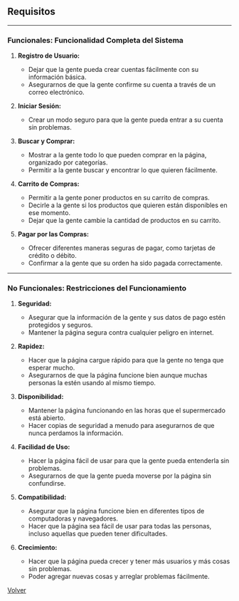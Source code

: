 ## Requisitos

---

### Funcionales: Funcionalidad Completa del Sistema

1. **Registro de Usuario:**
   - Dejar que la gente pueda crear cuentas fácilmente con su información básica.
   - Asegurarnos de que la gente confirme su cuenta a través de un correo electrónico.

2. **Iniciar Sesión:**
   - Crear un modo seguro para que la gente pueda entrar a su cuenta sin problemas.

3. **Buscar y Comprar:**
   - Mostrar a la gente todo lo que pueden comprar en la página, organizado por categorías.
   - Permitir a la gente buscar y encontrar lo que quieren fácilmente.

4. **Carrito de Compras:**
   - Permitir a la gente poner productos en su carrito de compras.
   - Decirle a la gente si los productos que quieren están disponibles en ese momento.
   - Dejar que la gente cambie la cantidad de productos en su carrito.

5. **Pagar por las Compras:**
   - Ofrecer diferentes maneras seguras de pagar, como tarjetas de crédito o débito.
   - Confirmar a la gente que su orden ha sido pagada correctamente.

<!--6. **Historial de Compras:**
   - Mostrar a la gente una lista de todo lo que han comprado antes.
   - Hacer que sea fácil repetir una compra que ya hicieron.
-->
---
### No Funcionales: Restricciones del Funcionamiento

1. **Seguridad:**
   - Asegurar que la información de la gente y sus datos de pago estén protegidos y seguros.
   - Mantener la página segura contra cualquier peligro en internet.

2. **Rapidez:**
   - Hacer que la página cargue rápido para que la gente no tenga que esperar mucho.
   - Asegurarnos de que la página funcione bien aunque muchas personas la estén usando al mismo tiempo.

3. **Disponibilidad:**
   - Mantener la página funcionando en las horas que el supermercado está abierto.
   - Hacer copias de seguridad a menudo para asegurarnos de que nunca perdamos la información.

4. **Facilidad de Uso:**
   - Hacer la página fácil de usar para que la gente pueda entenderla sin problemas.
   - Asegurarnos de que la gente pueda moverse por la página sin confundirse.

5. **Compatibilidad:**
   - Asegurar que la página funcione bien en diferentes tipos de computadoras y navegadores.
   - Hacer que la página sea fácil de usar para todas las personas, incluso aquellas que pueden tener dificultades.

6. **Crecimiento:**
   - Hacer que la página pueda crecer y tener más usuarios y más cosas sin problemas.
   - Poder agregar nuevas cosas y arreglar problemas fácilmente.

[Volver](Proyecto.md)
